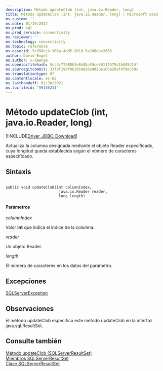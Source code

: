 ```yaml
---
description: Método updateClob (int, java.io.Reader, long)
title: Método updateClob (int, java.io.Reader, long) | Microsoft Docs
ms.custom: ''
ms.date: 01/19/2017
ms.prod: sql
ms.prod_service: connectivity
ms.reviewer: ''
ms.technology: connectivity
ms.topic: reference
ms.assetid: 5c958ccb-386a-4dd5-901d-5a106dac2683
author: David-Engel
ms.author: v-daenge
ms.openlocfilehash: 5cc3c77388b5e8d4ba59ce0d112579a1b045214f
ms.sourcegitcommit: 33f0f190f962059826e002be165a2bef4f9e350c
ms.translationtype: HT
ms.contentlocale: es-ES
ms.lasthandoff: 01/30/2021
ms.locfileid: "99188231"
---
```

# <a name="updateclob-method-int-javaioreader-long"></a>Método updateClob (int, java.io.Reader, long)
[!INCLUDE[Driver_JDBC_Download](../../../includes/driver_jdbc_download.md)]

  Actualiza la columna designada mediante el objeto Reader especificado, cuya longitud queda establecida según el número de caracteres especificado.  
  
## <a name="syntax"></a>Sintaxis  
  
```  
  
public void updateClob(int columnIndex,  
                        java.io.Reader reader,  
                        long length)  
```  
  
#### <a name="parameters"></a>Parámetros  
 *columnIndex*  
  
 Valor **int** que indica el índice de la columna.  
  
 *reader*  
  
 Un objeto Reader.  
  
 *length*  
  
 El número de caracteres en los datos del parámetro.  
  
## <a name="exceptions"></a>Excepciones  
 [SQLServerException](../../../connect/jdbc/reference/sqlserverexception-class.md)  
  
## <a name="remarks"></a>Observaciones  
 El método updateClob especifica este método updateClob en la interfaz java.sql.ResultSet.  
  
## <a name="see-also"></a>Consulte también  
 [Método updateClob &#40;SQLServerResultSet&#41;](../../../connect/jdbc/reference/updateclob-method-sqlserverresultset.md)   
 [Miembros SQLServerResultSet](../../../connect/jdbc/reference/sqlserverresultset-members.md)   
 [Clase SQLServerResultSet](../../../connect/jdbc/reference/sqlserverresultset-class.md)  
  
  
